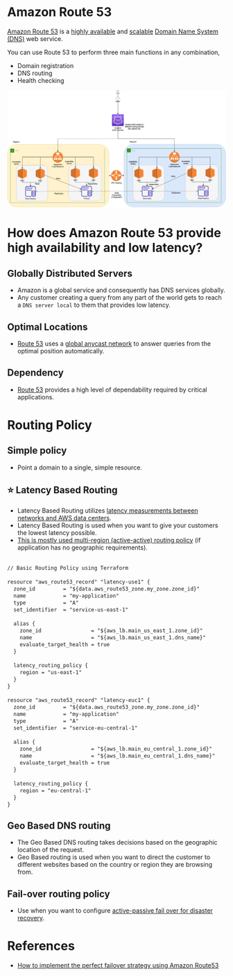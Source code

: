 
# Amazon Route 53

[Amazon Route 53](https://docs.aws.amazon.com/Route53/latest/DeveloperGuide/Welcome.html) is a [highly available](../../1_HLDDesignComponents/0_SystemGlossaries/HighAvailability.md) and [scalable](../../1_HLDDesignComponents/0_SystemGlossaries/Scalability.md) [Domain Name System (DNS)](https://www.cloudflare.com/learning/dns/what-is-dns/) web service. 

You can use Route 53 to perform three main functions in any combination,
- Domain registration
- DNS routing
- Health checking

![img.png](../0_AWSDesigns/DesignMultiRegionActiveActiveArchitectureOnAWS/AWS-AZ-Region-HA.drawio.png)

# How does Amazon Route 53 provide high availability and low latency?

## Globally Distributed Servers
- Amazon is a global service and consequently has DNS services globally.
- Any customer creating a query from any part of the world gets to reach a `DNS server local` to them that provides low latency.

## Optimal Locations
- [Route 53](https://docs.aws.amazon.com/Route53/latest/DeveloperGuide/Welcome.html) uses a [global anycast network](https://www.cloudflare.com/learning/cdn/glossary/anycast-network/) to answer queries from the optimal position automatically.

## Dependency
- [Route 53](https://docs.aws.amazon.com/Route53/latest/DeveloperGuide/Welcome.html) provides a high level of dependability required by critical applications.

# Routing Policy

## Simple policy
- Point a domain to a single, simple resource.

## :star: Latency Based Routing
- Latency Based Routing utilizes [latency measurements between networks and AWS data centers](../../1_HLDDesignComponents/0_SystemGlossaries/LatencyThroughput.md).
- Latency Based Routing is used when you want to give your customers the lowest latency possible.
- [This is mostly used multi-region (active-active) routing policy](../AWS-Global-Architecture-Region-AZ.md) (if application has no geographic requirements).

````

// Basic Routing Policy using Terraform

resource "aws_route53_record" "latency-use1" {
  zone_id         = "${data.aws_route53_zone.my_zone.zone_id}"
  name            = "my-application"
  type            = "A"
  set_identifier  = "service-us-east-1"

  alias {
    zone_id                = "${aws_lb.main_us_east_1.zone_id}"
    name                   = "${aws_lb.main_us_east_1.dns_name}"
    evaluate_target_health = true
  }

  latency_routing_policy {
    region = "us-east-1"
  }
}

resource "aws_route53_record" "latency-euc1" {
  zone_id         = "${data.aws_route53_zone.my_zone.zone_id}"
  name            = "my-application"
  type            = "A"
  set_identifier  = "service-eu-central-1"

  alias {
    zone_id                = "${aws_lb.main_eu_central_1.zone_id}"
    name                   = "${aws_lb.main_eu_central_1.dns_name}"
    evaluate_target_health = true
  }

  latency_routing_policy {
    region = "eu-central-1"
  }
}
````

## Geo Based DNS routing
- The Geo Based DNS routing takes decisions based on the geographic location of the request.
- Geo Based routing is used when you want to direct the customer to different websites based on the country or region they are browsing from.

## Fail-over routing policy
- Use when you want to configure [active-passive fail over for disaster recovery](../../1_HLDDesignComponents/0_SystemGlossaries/HighAvailability.md#active-passive-policy).

# References
- [How to implement the perfect failover strategy using Amazon Route53](https://medium.com/dazn-tech/how-to-implement-the-perfect-failover-strategy-using-amazon-route53-1cc4b19fa9c7)
